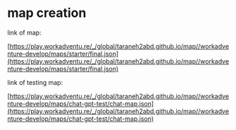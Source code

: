 # map creation

link of map:

[https://play.workadventu.re/_/global/taraneh2abd.github.io/map//workadventure-develop/maps/starter/final.json](https://play.workadventu.re/_/global/taraneh2abd.github.io/map//workadventure-develop/maps/starter/final.json)

link of testing map:

[https://play.workadventu.re/_/global/taraneh2abd.github.io/map//workadventure-develop/maps/chat-gpt-test/chat-map.json](https://play.workadventu.re/_/global/taraneh2abd.github.io/map//workadventure-develop/maps/chat-gpt-test/chat-map.json)
